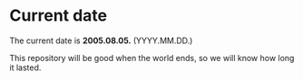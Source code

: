 # Current date

The current date is **2005.08.05.** (YYYY.MM.DD.)

This repository will be good when the world ends, so we will know how long it lasted.